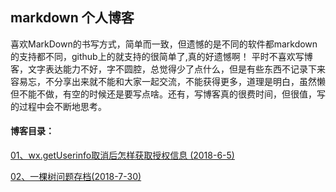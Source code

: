 ## markdown 个人博客
喜欢MarkDown的书写方式，简单而一致，但遗憾的是不同的软件都markdown的支持都不同，github上的就支持的很简单了,真的好遗憾啊！
平时不喜欢写博客，文字表达能力不好，字不圆腔，总觉得少了点什么，但是有些东西不记录下来容易忘，不分享出来就不能和大家一起交流，不能获得更多，道理是明白，虽然懒但不能不做，有空的时候还是要写点啥。还有，写博客真的很费时间，但很值，写的过程中会不断地思考。

#### 博客目录：  
[01、wx.getUserinfo取消后怎样获取授权信息 (2018-6-5)](https://github.com/liyiyy/Markdown_blog/blob/master/MD_blog_list/wx.getUserinfo%E5%8F%96%E6%B6%88%E5%90%8E%E6%80%8E%E6%A0%B7%E8%8E%B7%E5%8F%96%E6%8E%88%E6%9D%83%E4%BF%A1%E6%81%AF.md)

[02、一棵树问题存档(2018-7-30)](https://github.com/liyiyy/Markdown_blog/blob/master/MD_blog_list/%E4%B8%80%E6%A3%B5%E6%A0%91.md)
